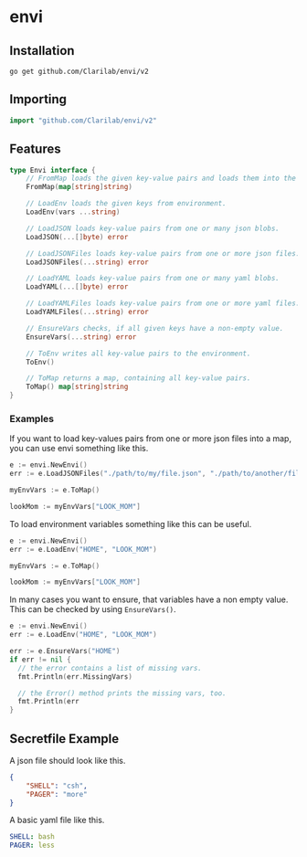 # envi

## Installation

```shell
go get github.com/Clarilab/envi/v2
```

## Importing

```go
import "github.com/Clarilab/envi/v2"
```

## Features

```go
type Envi interface {
	// FromMap loads the given key-value pairs and loads them into the local map.
	FromMap(map[string]string)

	// LoadEnv loads the given keys from environment.
	LoadEnv(vars ...string)

	// LoadJSON loads key-value pairs from one or many json blobs.
	LoadJSON(...[]byte) error

	// LoadJSONFiles loads key-value pairs from one or more json files.
	LoadJSONFiles(...string) error

	// LoadYAML loads key-value pairs from one or many yaml blobs.
	LoadYAML(...[]byte) error

	// LoadYAMLFiles loads key-value pairs from one or more yaml files.
	LoadYAMLFiles(...string) error

	// EnsureVars checks, if all given keys have a non-empty value.
	EnsureVars(...string) error

	// ToEnv writes all key-value pairs to the environment.
	ToEnv()

	// ToMap returns a map, containing all key-value pairs.
	ToMap() map[string]string
}
```

### Examples

If you want to load key-values pairs from one or more json files into a map, you can use envi something like this.
```go
e := envi.NewEnvi()
err := e.LoadJSONFiles("./path/to/my/file.json", "./path/to/another/file.json")

myEnvVars := e.ToMap()

lookMom := myEnvVars["LOOK_MOM"]
```

To load environment variables something like this can be useful.
```go
e := envi.NewEnvi()
err := e.LoadEnv("HOME", "LOOK_MOM")

myEnvVars := e.ToMap()

lookMom := myEnvVars["LOOK_MOM"]
```

In many cases you want to ensure, that variables have a non empty value. This can be checked by using `EnsureVars()`.
```go
e := envi.NewEnvi()
err := e.LoadEnv("HOME", "LOOK_MOM")

err := e.EnsureVars("HOME")
if err != nil {
  // the error contains a list of missing vars.
  fmt.Println(err.MissingVars)

  // the Error() method prints the missing vars, too.
  fmt.Println(err
}
```

## Secretfile Example

A json file should look like this.
```json
{
    "SHELL": "csh",
    "PAGER": "more"
}
```

A basic yaml file like this.
```yaml
SHELL: bash
PAGER: less
```